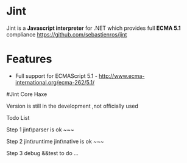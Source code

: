 

# Jint

Jint is a __Javascript interpreter__ for .NET which provides full __ECMA 5.1__ compliance 
https://github.com/sebastienros/jint

# Features

- Full support for ECMAScript 5.1 - http://www.ecma-international.org/ecma-262/5.1/


 
#Jint Core Haxe 

Version is still in the development  ,not officially used 



Todo List 

Step 1  jint\parser   is ok ~~~

Step 2  jint\runtime   jint\native   is ok ~~~

Step 3 debug &&test to do ...